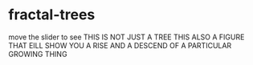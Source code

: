 # fractal-trees
move the slider to see
THIS IS NOT JUST A TREE THIS ALSO A FIGURE THAT EILL SHOW YOU A RISE AND A DESCEND OF A PARTICULAR GROWING  THING 
